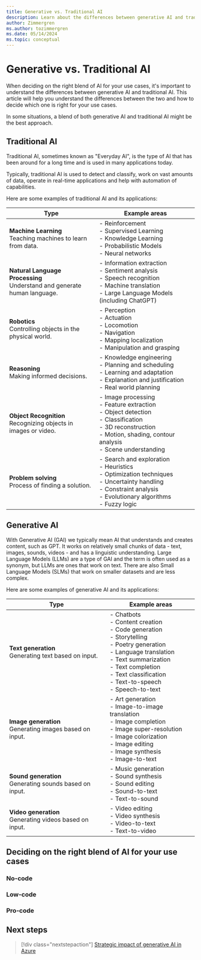 ```yaml
---
title: Generative vs. Traditional AI
description: Learn about the differences between generative AI and traditional AI and how to decide which one is right for your use cases.
author: Zimmergren
ms.author: tozimmergren
ms.date: 05/14/2024
ms.topic: conceptual
---
```


# Generative vs. Traditional AI

When deciding on the right blend of AI for your use cases, it's important to understand the differences between generative AI and traditional AI. This article will help you understand the differences between the two and how to decide which one is right for your use cases.

In some situations, a blend of both generative AI and traditional AI might be the best approach.

## Traditional AI

Traditional AI, sometimes known as "Everyday AI", is the type of AI that has been around for a long time and is used in many applications today.

Typically, traditional AI is used to detect and classify, work on vast amounts of data, operate in real-time applications and help with automation of capabilities.

Here are some examples of traditional AI and its applications:

| Type                    | Example areas                                              |
|-------------------------|------------------------------------------------------------|
| **Machine Learning** <br>Teaching machines to learn from data.|- Reinforcement <br> - Supervised Learning <br> - Knowledge Learning <br> - Probabilistic Models <br> - Neural networks       |
| **Natural Language Processing**<br>Understand and generate human language. | - Information extraction <br> - Sentiment analysis <br> - Speech recognition <br> - Machine translation <br> - Large Language Models (including ChatGPT) |
| **Robotics**<br>Controlling objects in the physical world.| - Perception <br> - Actuation <br> - Locomotion <br> - Navigation <br> - Mapping localization <br> - Manipulation and grasping |
| **Reasoning**<br>Making informed decisions.| - Knowledge engineering <br> - Planning and scheduling <br> - Learning and adaptation <br> - Explanation and justification <br> - Real world planning |
| **Object Recognition**<br>Recognizing objects in images or video. | - Image processing <br> - Feature extraction <br> - Object detection <br> - Classification <br> - 3D reconstruction <br> - Motion, shading, contour analysis <br> - Scene understanding |
| **Problem solving**<br>Process of finding a solution.| - Search and exploration <br> - Heuristics <br> - Optimization techniques <br> - Uncertainty handling <br> - Constraint analysis <br> - Evolutionary algorithms <br> - Fuzzy logic |

## Generative AI

With Generative AI (GAI) we typically mean AI that understands and creates content, such as GPT. It works on relatively small chunks of data - text, images, sounds, videos - and has a linguistic understanding. Large Language Models (LLMs) are a type of GAI and the term is often used as a synonym, but LLMs are ones that work on text. There are also Small Language Models (SLMs) that work on smaller datasets and are less complex.

Here are some examples of generative AI and its applications:

| Type                    | Example areas                                              |
|-------------------------|------------------------------------------------------------|
| **Text generation**<br>Generating text based on input.| - Chatbots <br> - Content creation <br> - Code generation <br> - Storytelling <br> - Poetry generation <br> - Language translation <br> - Text summarization <br> - Text completion <br> - Text classification <br> - Text-to-speech <br> - Speech-to-text |
| **Image generation**<br>Generating images based on input.| - Art generation <br> - Image-to-image translation <br> - Image completion <br> - Image super-resolution <br> - Image colorization <br> - Image editing <br> - Image synthesis <br> - Image-to-text |
| **Sound generation**<br>Generating sounds based on input.| - Music generation <br> - Sound synthesis <br> - Sound editing <br> - Sound-to-text <br> - Text-to-sound |
| **Video generation**<br>Generating videos based on input.| - Video editing <br> - Video synthesis <br> - Video-to-text <br> - Text-to-video |

## Deciding on the right blend of AI for your use cases

### No-code

### Low-code

### Pro-code

## Next steps

> [!div class="nextstepaction"]
> [Strategic impact of generative AI in Azure](./strategy.md)
